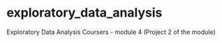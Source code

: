 # exploratory_data_analysis
Exploratory Data Analysis Coursers - module 4 (Project 2 of the module)
